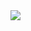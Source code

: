 <img src="https://capsule-render.vercel.app/api?type=cylinder&color=auto&height=300&section=header&text=Welcome%20my%20profile!&fontSize=50&animation=fadeIn" />
